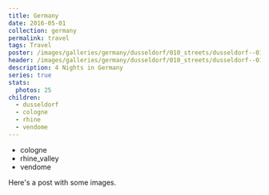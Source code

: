 ```yaml
---
title: Germany
date: 2016-05-01
collection: germany
permalink: travel
tags: Travel
poster: /images/galleries/germany/dusseldorf/010_streets/dusseldorf--010_streets-s001-r5.jpg
header: /images/galleries/germany/dusseldorf/010_streets/dusseldorf--010_streets-s001-r5.jpg
description: 4 Nights in Germany
series: true
stats:
  photos: 25
children:
  - dusseldorf
  - cologne
  - rhine
  - vendome
---
```


- cologne
- rhine_valley
- vendome

Here's a post with some images.
